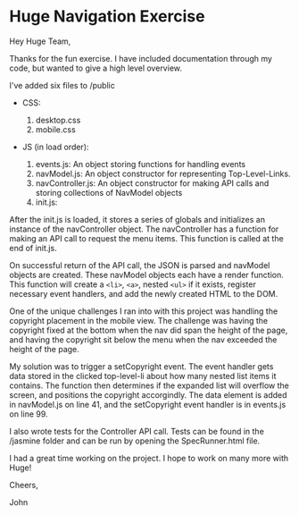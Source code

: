 # Huge Navigation Exercise

Hey Huge Team,

Thanks for the fun exercise. I have included documentation through my code, but wanted to give a high level overview. 

I've added six files to /public

* CSS:
  1. desktop.css
  2. mobile.css
  
* JS (in load order):
  1. events.js: An object storing functions for handling events
  2. navModel.js: An object constructor for representing Top-Level-Links.
  3. navController.js: An object constructor for making API calls and storing
     collections of NavModel objects
  4. init.js:

After the init.js is loaded, it stores a series of globals and initializes an instance of the navController object. The navController has a function for making an API call to request the menu items. This function is called at the end of init.js.

On successful return of the API call, the JSON is parsed and navModel objects are created. These navModel objects each have a render function. This function will create a `<li>`, `<a>`, nested `<ul>` if it exists, register necessary event handlers, and add the newly created HTML to the DOM.

One of the unique challenges I ran into with this project was handling the copyright placement in the mobile view. The challenge was having the copyright fixed at the bottom when the nav did span the height of the page, and having the copyright sit below the menu when the nav exceeded the height of the page.

My solution was to trigger a setCopyright event. The event handler gets data stored in the clicked top-level-li about how many nested list items it contains. The function then determines if the expanded list will overflow the screen, and positions the copyright accorgindly. The data element is added in navModel.js on line 41, and the setCopyright event handler is in events.js on line 99.

I also wrote tests for the Controller API call. Tests can be found in the /jasmine folder and can be run by opening the SpecRunner.html file.

I had a great time working on the project. I hope to work on many more with Huge!

Cheers,

John
